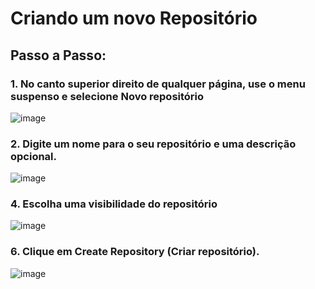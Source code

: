 # Criando um novo Repositório

## Passo a Passo:

### 1. No canto superior direito de qualquer página, use o menu suspenso  e selecione Novo repositório


![image](https://user-images.githubusercontent.com/100284817/167623413-79b7dd03-8d63-41c9-9b3c-6235124fc627.png)

### 2. Digite um nome para o seu repositório e uma descrição opcional.

![image](https://user-images.githubusercontent.com/100284817/167623553-0c634be5-86ba-4d1b-8c34-1794f66498e8.png)


### 4. Escolha uma visibilidade do repositório

![image](https://user-images.githubusercontent.com/100284817/167623582-16531d1e-3cd0-4b32-a9cc-38d1598b5acd.png)


### 6. Clique em Create Repository (Criar repositório).

![image](https://user-images.githubusercontent.com/100284817/167623606-23629174-25aa-41f7-ac13-c0f66dadd4ac.png)
